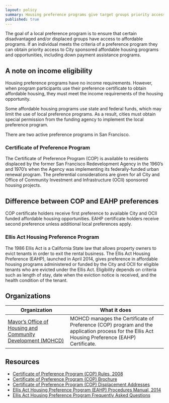 ```yaml
---
layout: policy
summary: Housing preference programs give target groups priority access to affordable housing programs.
published: true
---
```


The goal of a local preference program is to ensure that certain disadvantaged and/or displaced groups have access to affordable programs. If an individual meets the criteria of a preference program they can obtain priority access to City sponsored affordable housing programs and opportunities, including down payment assistance programs.

<aside role="complementary" class="well">
<h1>A  note on income eligibility</h1>
<p>Housing preference programs have no income requirements.  However, when program participants use their preference certificate to obtain affordable housing, they must meet the income requirements of the housing opportunity. </p>
</aside>

Some affordable housing programs use state and federal funds, which may limit the use of local preference programs. As a result, cities must obtain special permission from the funding agency to implement the local preference program.

There are two active preference programs in San Francisco.

###  Certificate of Preference Program
The Certificate of Preference Program (COP) is available to residents displaced by the former San Francisco Redevelopment Agency in the 1960’s and 1970’s when the Agency was implementing its federally-funded urban renewal program. The preferential considerations are given for all City and Office of Community Investment and Infrastructure (OCII) sponsored housing projects. 

<aside role="complementary" class="well">
<h1>Difference between COP and EAHP preferences</h1>
<p>COP certificate holders receive first preference to available City and OCII funded affordable housing opportunities. EAHP certificate holders receive second preference unless additional local preferences apply.</p>
</aside>

### Ellis Act Housing Preference Program

The 1986 Ellis Act is a California State law that allows property owners to evict tenants in order to exit the rental business.
The Ellis Act Housing Preference (EAHP), launched in April 2014, gives preference in affordable housing programs administered or funded by the City and OCII for eligible tenants who are evicted under the Ellis Act. Eligibility depends on criteria such as length of stay, date when the eviction notice is received, and the health condition of the tenant. 

## Organizations
Organization | What it does
-------------|--------------
[Mayor’s Office of Housing and Community Development (MOHCD)](http://sf-moh.org/)	| MOHCD manages the Certificate of Preference (COP) program and the application process for the Ellis Act Housing Preference (EAHP) Certificate.

## Resources
- [Certificate of Preference Program (COP) Rules, 2008](http://sf-moh.org/modules/showdocument.aspx?documentid=7516)
- [Certificate of Preference Program (COP) Brochure](http://sf-moh.org/modules/showdocument.aspx?documentid=7517)
- [Certificate of Preference Program (COP) Displacement Addresses](http://sf-moh.org/index.aspx?page=1155)
- [Ellis Act Housing Preference Program (EAHP) Procedures Manual, 2014](http://sf-moh.org/modules/showdocument.aspx?documentid=7921)
- [Ellis Act Housing Preference Program Frequently Asked Questions](http://sf-moh.org/modules/showdocument.aspx?documentid=7938)
